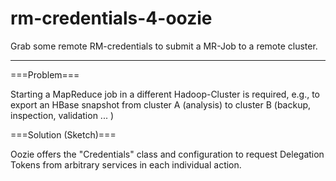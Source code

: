 # rm-credentials-4-oozie
Grab some remote RM-credentials to submit a MR-Job to a remote cluster.

----

===Problem===

Starting a MapReduce job in a different Hadoop-Cluster is required, e.g., to export an HBase snapshot from
cluster A (analysis) to cluster B (backup, inspection, validation ... )

===Solution (Sketch)===

Oozie offers the "Credentials" class and configuration to request Delegation Tokens from arbitrary services in each individual action.

